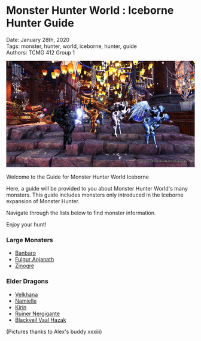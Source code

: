 # **Monster Hunter World : Iceborne Hunter Guide**  
Date: January 28th, 2020  
Tags: monster, hunter, world, iceborne, hunter, guide  
Authors: TCMG 412 Group 1 

![alt](images/MonsterHunter2.png)

Welcome to the Guide for Monster Hunter World Iceborne  


Here, a guide will be provided to you about Monster Hunter World's many monsters. This guide includes monsters only introduced in the Iceborne expansion of Monster Hunter.  
  
Navigate through the lists below to find monster information.  

Enjoy your hunt!

### **Large Monsters**  
* [Banbaro](Banbaro.md)
* [Fulgur Anjanath](FulgurAnjanath.md)
* [Zinogre](Zinogre.md)

### **Elder Dragons**
* [Velkhana](Velkhana.md)
* [Namielle](Namielle.md)
* [Kirin](Kirin.md)
* [Ruiner Nergigante](RuinerNergigante.md)
* [Blackveil Vaal Hazak](Blackveil.md)
  
(Pictures thanks to Alex's buddy xxxiii)

